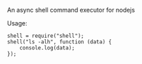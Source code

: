 An async shell command executor for nodejs

Usage:

	shell = require("shell");
	shell("ls -alh", function (data) {
		console.log(data);
	});
